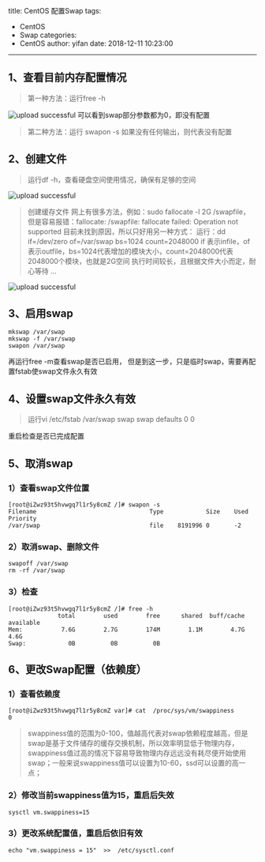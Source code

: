 title: CentOS 配置Swap
tags:
  - CentOS
  - Swap
categories:
  - CentOS
author: yifan
date: 2018-12-11 10:23:00
---
## 1、查看目前内存配置情况
> 第一种方法：运行free -h

![upload successful](/images/pasted-60.png)
可以看到swap部分参数都为0，即没有配置

>第二种方法：运行 swapon -s
如果没有任何输出，则代表没有配置
<!-- more -->
## 2、创建文件
> 运行df -h，查看硬盘空间使用情况，确保有足够的空间

![upload successful](/images/pasted-61.png)
> 创建缓存文件
网上有很多方法，例如：sudo fallocate -l 2G /swapfile，
但是容易报错：fallocate: /swapfile: fallocate failed: Operation not supported
目前未找到原因，所以只好用另一种方式：
运行：dd if=/dev/zero of=/var/swap bs=1024 count=2048000
if 表示infile，of表示outfile，bs=1024代表增加的模块大小，count=2048000代表2048000个模块，也就是2G空间
执行时间较长，且根据文件大小而定，耐心等待  ...

![upload successful](/images/pasted-62.png)

## 3、启用swap
```
mkswap /var/swap
mkswap -f /var/swap
swapon /var/swap
```
再运行free -m查看swap是否已启用，
但是到这一步，只是临时swap，需要再配置fstab使swap文件永久有效

## 4、设置swap文件永久有效
> 运行vi /etc/fstab
/var/swap swap swap defaults 0 0

重启检查是否已完成配置


## 5、取消swap
### 1）查看swap文件位置
```
[root@iZwz93t5hvwgq7l1r5y8cmZ /]# swapon -s
Filename                                Type            Size    Used    Priority
/var/swap                               file    8191996 0       -2
```
### 2）取消swap、删除文件
```
swapoff /var/swap
rm -rf /var/swap
```
### 3）检查
```
[root@iZwz93t5hvwgq7l1r5y8cmZ /]# free -h
              total        used        free      shared  buff/cache   available
Mem:           7.6G        2.7G        174M        1.1M        4.7G        4.6G
Swap:            0B          0B          0B
```

## 6、更改Swap配置（依赖度）
### 1）查看依赖度
```
[root@iZwz93t5hvwgq7l1r5y8cmZ var]# cat  /proc/sys/vm/swappiness 
0
```
> swappiness值的范围为0-100，值越高代表对swap依赖程度越高，但是swap是基于文件储存的缓存交换机制，所以效率明显低于物理内存，swappiness值过高的情况下容易导致物理内存远远没有耗尽便开始使用swap；一般来说swappiness值可以设置为10-60，ssd可以设置的高一点；

### 2）修改当前swappiness值为15，重启后失效
```
sysctl vm.swappiness=15
```

### 3）更改系统配置值，重启后依旧有效
```
echo "vm.swappiness = 15"  >>  /etc/sysctl.conf
```